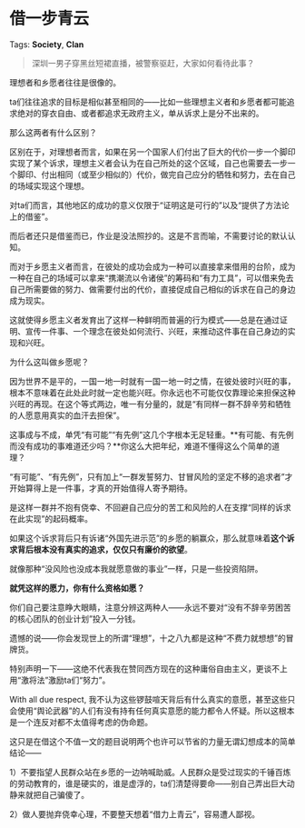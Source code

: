 # 借一步青云

Tags: **Society**, **Clan**

> 深圳一男子穿黑丝短裙直播，被警察驱赶，大家如何看待此事？



理想者和乡愿者往往是很像的。

ta们往往追求的目标是相似甚至相同的——比如一些理想主义者和乡愿者都可能追求绝对的穿衣自由、或者都追求无政府主义，单从诉求上是分不出来的。

那么这两者有什么区别？

区别在于，对理想者而言，如果在另一个国家人们付出了巨大的代价一步一个脚印实现了某个诉求，理想主义者会认为在自己所处的这个区域，自己也需要去一步一个脚印、付出相同（或至少相似的）代价，做完自己应分的牺牲和努力，去在自己的场域实现这个理想。

对ta们而言，其他地区的成功的意义仅限于“证明这是可行的”以及“提供了方法论上的借鉴”。

而后者还只是借鉴而已，作业是没法照抄的。这是不言而喻，不需要讨论的默认认知。

而对于乡愿主义者而言，在彼处的成功会成为一种可以直接拿来借用的台阶，成为一种在自己的场域可以拿来“携潮流以令诸侯”的筹码和“有力工具”，可以借来免去自己所需要做的努力、做需要付出的代价，直接促成自己相似的诉求在自己的身边成为现实。

这就使得乡愿主义者发育出了这样一种鲜明而普遍的行为模式——总是在通过证明、宣传一件事、一个理念在彼处如何流行、兴旺，来推动这件事在自己身边的实现和兴旺。

为什么这叫做乡愿呢？

因为世界不是平的，一国一地一时就有一国一地一时之情，在彼处彼时兴旺的事，根本不意味着在此处此时就一定也能兴旺。你永远也不可能仅仅靠理论来担保这种兴旺的再现。在这个等式两边，唯一有分量的，就是“有同样一群不辞辛劳和牺牲的人愿意用真实的血汗去担保”。

这事成与不成，单凭“有可能”“有先例”这几个字根本无足轻重。**有可能、有先例而没有成功的事难道还少吗？**你这么大把年纪，难道不懂得这么个简单的道理？

“有可能”、“有先例”，只有加上“一群发誓努力、甘冒风险的坚定不移的追求者”才开始算得上是一件事，才真的开始值得人寄予期待。

是这样一群并不抱有侥幸、不回避自己应分的苦工和风险的人在支撑“同样的诉求在此实现”的起码概率。

如果这个诉求背后只有诉诸“外国先进示范”的乡愿的躺赢众，那么就意味着**这个诉求背后根本没有真实的追求，仅仅只有廉价的欲望**。

就像那种“没风险也没成本我就愿意做的事业”一样，只是一些投资陷阱。

**就凭这样的愿力，你有什么资格如愿？**

你们自己要注意睁大眼睛，注意分辨这两种人——永远不要对“没有不辞辛劳困苦的核心团队的创业计划”投入一分钱。

遗憾的说——你会发现世上的所谓“理想”，十之八九都是这种“不费力就想想”的冒牌货。

  


特别声明一下——这绝不代表我在赞同西方现在的这种庸俗自由主义，更谈不上用“激将法”激励ta们“努力”。

With all due respect, 我不认为这些锣鼓喧天背后有什么真实的意愿，甚至这些只会使用“舆论武器”的人们有没有持有任何真实意愿的能力都令人怀疑。所以这根本是一个连反对都不太值得考虑的伪命题。

这只是在借这个不值一文的题目说明两个也许可以节省的力量无谓幻想成本的简单结论——

1）不要指望人民群众站在乡愿的一边呐喊助威。人民群众是受过现实的千锤百炼的劳动教育的，谁是硬实的，谁是虚浮的，ta们清楚得要命——别自己弄出巨大动静来就把自己骗傻了。

2）做人要抛弃侥幸心理，不要整天想着“借力上青云”，容易遭人鄙视。



